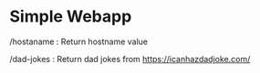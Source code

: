 # Simple Webapp

/hostaname : Return hostname value

/dad-jokes : Return dad jokes from <https://icanhazdadjoke.com/>
